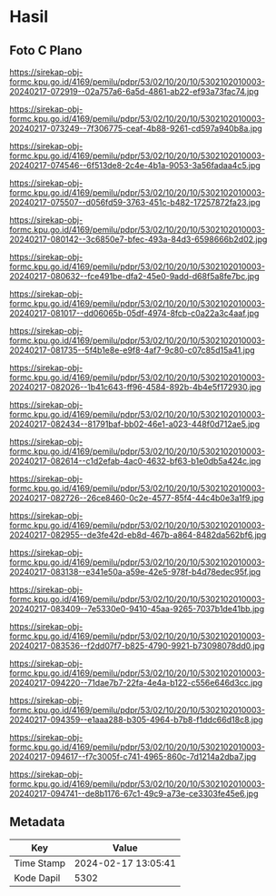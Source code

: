 # Hasil

## Foto C Plano

https://sirekap-obj-formc.kpu.go.id/4169/pemilu/pdpr/53/02/10/20/10/5302102010003-20240217-072919--02a757a6-6a5d-4861-ab22-ef93a73fac74.jpg

https://sirekap-obj-formc.kpu.go.id/4169/pemilu/pdpr/53/02/10/20/10/5302102010003-20240217-073249--7f306775-ceaf-4b88-9261-cd597a940b8a.jpg

https://sirekap-obj-formc.kpu.go.id/4169/pemilu/pdpr/53/02/10/20/10/5302102010003-20240217-074546--6f513de8-2c4e-4b1a-9053-3a56fadaa4c5.jpg

https://sirekap-obj-formc.kpu.go.id/4169/pemilu/pdpr/53/02/10/20/10/5302102010003-20240217-075507--d056fd59-3763-451c-b482-17257872fa23.jpg

https://sirekap-obj-formc.kpu.go.id/4169/pemilu/pdpr/53/02/10/20/10/5302102010003-20240217-080142--3c6850e7-bfec-493a-84d3-6598666b2d02.jpg

https://sirekap-obj-formc.kpu.go.id/4169/pemilu/pdpr/53/02/10/20/10/5302102010003-20240217-080632--fce491be-dfa2-45e0-9add-d68f5a8fe7bc.jpg

https://sirekap-obj-formc.kpu.go.id/4169/pemilu/pdpr/53/02/10/20/10/5302102010003-20240217-081017--dd06065b-05df-4974-8fcb-c0a22a3c4aaf.jpg

https://sirekap-obj-formc.kpu.go.id/4169/pemilu/pdpr/53/02/10/20/10/5302102010003-20240217-081735--5f4b1e8e-e9f8-4af7-9c80-c07c85d15a41.jpg

https://sirekap-obj-formc.kpu.go.id/4169/pemilu/pdpr/53/02/10/20/10/5302102010003-20240217-082026--1b41c643-ff96-4584-892b-4b4e5f172930.jpg

https://sirekap-obj-formc.kpu.go.id/4169/pemilu/pdpr/53/02/10/20/10/5302102010003-20240217-082434--81791baf-bb02-46e1-a023-448f0d712ae5.jpg

https://sirekap-obj-formc.kpu.go.id/4169/pemilu/pdpr/53/02/10/20/10/5302102010003-20240217-082614--c1d2efab-4ac0-4632-bf63-b1e0db5a424c.jpg

https://sirekap-obj-formc.kpu.go.id/4169/pemilu/pdpr/53/02/10/20/10/5302102010003-20240217-082726--26ce8460-0c2e-4577-85f4-44c4b0e3a1f9.jpg

https://sirekap-obj-formc.kpu.go.id/4169/pemilu/pdpr/53/02/10/20/10/5302102010003-20240217-082955--de3fe42d-eb8d-467b-a864-8482da562bf6.jpg

https://sirekap-obj-formc.kpu.go.id/4169/pemilu/pdpr/53/02/10/20/10/5302102010003-20240217-083138--e341e50a-a59e-42e5-978f-b4d78edec95f.jpg

https://sirekap-obj-formc.kpu.go.id/4169/pemilu/pdpr/53/02/10/20/10/5302102010003-20240217-083409--7e5330e0-9410-45aa-9265-7037b1de41bb.jpg

https://sirekap-obj-formc.kpu.go.id/4169/pemilu/pdpr/53/02/10/20/10/5302102010003-20240217-083536--f2dd07f7-b825-4790-9921-b73098078dd0.jpg

https://sirekap-obj-formc.kpu.go.id/4169/pemilu/pdpr/53/02/10/20/10/5302102010003-20240217-094220--71dae7b7-22fa-4e4a-b122-c556e646d3cc.jpg

https://sirekap-obj-formc.kpu.go.id/4169/pemilu/pdpr/53/02/10/20/10/5302102010003-20240217-094359--e1aaa288-b305-4964-b7b8-f1ddc66d18c8.jpg

https://sirekap-obj-formc.kpu.go.id/4169/pemilu/pdpr/53/02/10/20/10/5302102010003-20240217-094617--f7c3005f-c741-4965-860c-7d1214a2dba7.jpg

https://sirekap-obj-formc.kpu.go.id/4169/pemilu/pdpr/53/02/10/20/10/5302102010003-20240217-094741--de8b1176-67c1-49c9-a73e-ce3303fe45e6.jpg


## Metadata

| Key        | Value               |
| ---------- | ------------------- |
| Time Stamp | 2024-02-17 13:05:41 |
| Kode Dapil | 5302                |



